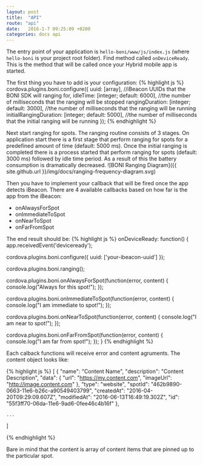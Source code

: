```yaml
---
layout: post
title:  "API"
route: "api"
date:   2016-1-7 09:25:09 +0200
categories: docs api
---
```

The entry point of your application is `hello-boni/www/js/index.js` (where `hello-boni` is your project root folder). Find method called `onDeviceReady`. This is the method that will be called once your Hybrid mobile app is started.

The first thing you have to add is your configuration:
{% highlight js %}
cordova.plugins.boni.configure({
  uuid: [array], //iBeacon UUIDs that the BONI SDK will ranging for,
  idleTime: [integer; default: 6000], //the number of milliseconds that the ranging will be stopped
  rangingDuration: [integer; default: 3000], //the number of milliseconds that the ranging will be running
  initialRangingDuration: [integer; default: 5000], //the number of milliseconds that the initial ranging will be running
});
{% endhighlight %}

Next start ranging for spots. The ranging routine consists of 3 stages. On application start there is a first stage that perform ranging for spots for a predefined amount of time (default: 5000 ms). Once the initial ranging is completed there is a process started that perform ranging for spots (default: 3000 ms) followed by idle time period. As a result of this the battery consumption is dramatically decreased.
![BONI Ranging Diagram]({{ site.github.url }}/img/docs/ranging-frequency-diagram.svg)

Then you have to implement your callback that will be fired once the app detects iBeacon. There are 4 available callbacks based on how far is the app from the iBeacon:

- onAlwaysForSpot
- onImmediateToSpot
- onNearToSpot
- onFarFromSpot

The end result should be:
{% highlight js %}
onDeviceReady: function() {
  app.receivedEvent('deviceready');

  cordova.plugins.boni.configure({
    uuid: ['your-ibeacon-uuid']
  });

  cordova.plugins.boni.ranging();

  cordova.plugins.boni.onAlwaysForSpot(function(error, content) {
    console.log("Always for this spot!");
  });

  cordova.plugins.boni.onImmediateToSpot(function(error, content) {
    console.log("I am immediate to spot!");
  });

  cordova.plugins.boni.onNearToSpot(function(error, content) {
    console.log("I am near to spot!");
  });

  cordova.plugins.boni.onFarFromSpot(function(error, content) {
    console.log("I am far from spot!");
  });
}
{% endhighlight %}

Each calback functions will receive error and content agruments. The content object looks like:

{% highlight js %}
[ 
    {
        "name": "Content Name",
        "description": "Content Description",
        "data": {
            "url": "https://my.content.com",
            "imageUrl": "http://image.content.com"
        },
        "type": "website",
        "spotId": "462b9890-0663-11e6-b26c-a90549403799",
        "createdAt": "2016-04-20T09:29:09.607Z",
        "modifiedAt": "2016-06-13T16:49:19.302Z",
        "id": "55f3ff70-06da-11e6-9ad6-0fee46c4b16f"
    },

    ...
]

{% endhighlight %}

Bare in mind that the content is array of content items that are pinned up to the particular spot.
